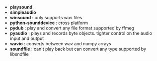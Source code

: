 - **playsound**
- **simpleaudio**
- **winsound** : only supports wav files
- **python-sounddevice** : cross platform
- **pydub** : play and convert any file format supported by ffmeg
- **pyaudio** : plays and records byte objects. tighter control on the audio input and output
- **wavio** : converts between wav and numpy arrays
- **soundfile** : can't play back but can convert any type supported by libsndfile